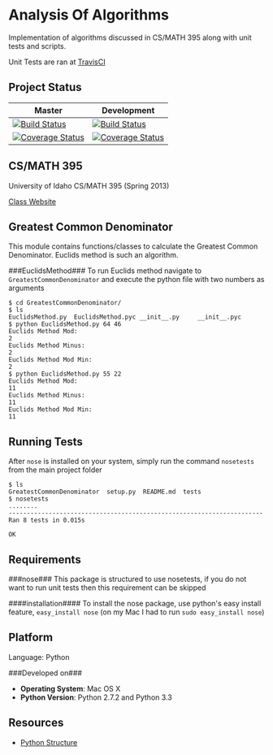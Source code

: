 Analysis Of Algorithms
====================

Implementation of algorithms discussed in CS/MATH 395 along with unit tests and scripts.

Unit Tests are ran at [TravisCI](https://travis-ci.org/otternq/AnalysisOfAlgorithms/)

Project Status
-----------
| Master | Development |
| ------ | ----------- |
| [![Build Status](https://travis-ci.org/otternq/AnalysisOfAlgorithms.png?branch=master)](https://travis-ci.org/otternq/AnalysisOfAlgorithms) | [![Build Status](https://travis-ci.org/otternq/AnalysisOfAlgorithms.png?branch=development)](https://travis-ci.org/otternq/AnalysisOfAlgorithms) |
|[![Coverage Status](https://coveralls.io/repos/otternq/AnalysisOfAlgorithms/badge.png?branch=master)](https://coveralls.io/r/otternq/AnalysisOfAlgorithms) | [![Coverage Status](https://coveralls.io/repos/otternq/AnalysisOfAlgorithms/badge.png?branch=development)](https://coveralls.io/r/otternq/AnalysisOfAlgorithms)

CS/MATH 395
--------
University of Idaho CS/MATH 395 (Spring 2013)

[Class Website](http://marvin.cs.uidaho.edu/Teaching/CS395/index.html)


Greatest Common Denominator
--------------
This module contains functions/classes to calculate the Greatest Common Denominator. Euclids method is such an algorithm.

###EuclidsMethod###
To run Euclids method navigate to `GreatestCommonDenominator` and execute the python file with two numbers as arguments
```
$ cd GreatestCommonDenominator/
$ ls
EuclidsMethod.py  EuclidsMethod.pyc	__init__.py		__init__.pyc
$ python EuclidsMethod.py 64 46
Euclids Method Mod: 
2
Euclids Method Minus: 
2
Euclids Method Mod Min: 
2
$ python EuclidsMethod.py 55 22
Euclids Method Mod: 
11
Euclids Method Minus: 
11
Euclids Method Mod Min: 
11

```

Running Tests
-------------
After `nose` is installed on your system, simply run the command `nosetests` from the main project folder

```
$ ls
GreatestCommonDenominator  setup.py  README.md  tests
$ nosetests
........
----------------------------------------------------------------------
Ran 8 tests in 0.015s

OK

```

Requirements
-----------

###nose###
This package is structured to use nosetests, if you do not want to run unit tests then this requirement can be skipped

####installation####
To install the nose package, use python's easy install feature, `easy_install nose` (on my Mac I had to run `sudo easy_install nose`)

Platform
---------
Language: Python

###Developed on###
- <b>Operating System</b>: Mac OS X
- <b>Python Version</b>: Python 2.7.2 and Python 3.3

Resources
-----------
- [Python Structure](http://learnpythonthehardway.org/book/ex46.html)
